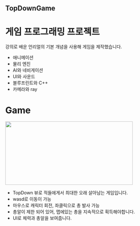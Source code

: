 ## TopDownGame

# 게임 프로그래밍 프로젝트

강의로 배운 언리얼의 기본 개념을 사용해 게임을 제작했습니다.

- 애니메이션
- 물리 엔진
- AI와 네비게이션
- UI와 사운드
- 블루프린트와 C++
- 카메라와 ray

# Game
<img src="https://user-images.githubusercontent.com/59460871/155918774-229efb95-8311-494a-8d21-c0a4da92501b.PNG"  width="400" height="200"/>

- TopDown 뷰로 적들에게서 최대한 오래 살아남는 게임입니다.
- wasd로 이동이 가능
- 마우스로 캐릭터 회전, 좌클릭으로 총 발사 가능
- 총알이 제한 되어 있어, 맵에있는 총을 지속적으로 획득해야합니다.
- UI로 체력과 총알을 보여줍니다.
